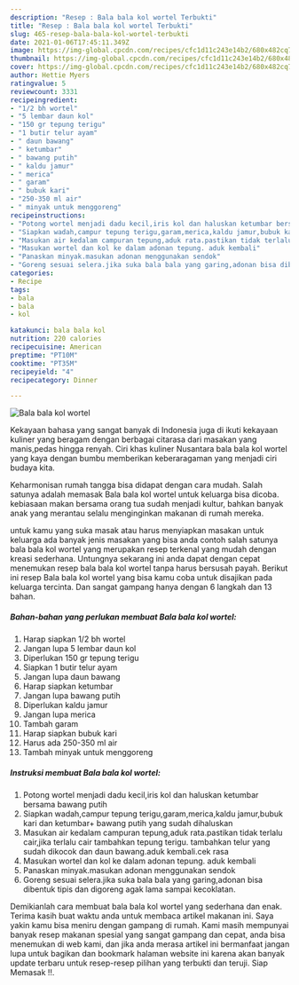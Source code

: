 ```yaml
---
description: "Resep : Bala bala kol wortel Terbukti"
title: "Resep : Bala bala kol wortel Terbukti"
slug: 465-resep-bala-bala-kol-wortel-terbukti
date: 2021-01-06T17:45:11.349Z
image: https://img-global.cpcdn.com/recipes/cfc1d11c243e14b2/680x482cq70/bala-bala-kol-wortel-foto-resep-utama.jpg
thumbnail: https://img-global.cpcdn.com/recipes/cfc1d11c243e14b2/680x482cq70/bala-bala-kol-wortel-foto-resep-utama.jpg
cover: https://img-global.cpcdn.com/recipes/cfc1d11c243e14b2/680x482cq70/bala-bala-kol-wortel-foto-resep-utama.jpg
author: Hettie Myers
ratingvalue: 5
reviewcount: 3331
recipeingredient:
- "1/2 bh wortel"
- "5 lembar daun kol"
- "150 gr tepung terigu"
- "1 butir telur ayam"
- " daun bawang"
- " ketumbar"
- " bawang putih"
- " kaldu jamur"
- " merica"
- " garam"
- " bubuk kari"
- "250-350 ml air"
- " minyak untuk menggoreng"
recipeinstructions:
- "Potong wortel menjadi dadu kecil,iris kol dan haluskan ketumbar bersama bawang putih"
- "Siapkan wadah,campur tepung terigu,garam,merica,kaldu jamur,bubuk kari dan ketumbar+ bawang putih yang sudah dihaluskan"
- "Masukan air kedalam campuran tepung,aduk rata.pastikan tidak terlalu cair,jika terlalu cair tambahkan tepung terigu. tambahkan telur yang sudah dikocok dan daun bawang.aduk kembali.cek rasa"
- "Masukan wortel dan kol ke dalam adonan tepung. aduk kembali"
- "Panaskan minyak.masukan adonan menggunakan sendok"
- "Goreng sesuai selera.jika suka bala bala yang garing,adonan bisa dibentuk tipis dan digoreng agak lama sampai kecoklatan."
categories:
- Recipe
tags:
- bala
- bala
- kol

katakunci: bala bala kol 
nutrition: 220 calories
recipecuisine: American
preptime: "PT10M"
cooktime: "PT35M"
recipeyield: "4"
recipecategory: Dinner

---
```



![Bala bala kol wortel](https://img-global.cpcdn.com/recipes/cfc1d11c243e14b2/680x482cq70/bala-bala-kol-wortel-foto-resep-utama.jpg)

Kekayaan bahasa yang sangat banyak di Indonesia juga di ikuti kekayaan kuliner yang beragam dengan berbagai citarasa dari masakan yang manis,pedas hingga renyah. Ciri khas kuliner Nusantara bala bala kol wortel yang kaya dengan bumbu memberikan keberaragaman yang menjadi ciri budaya kita.


Keharmonisan rumah tangga bisa didapat dengan cara mudah. Salah satunya adalah memasak Bala bala kol wortel untuk keluarga bisa dicoba. kebiasaan makan bersama orang tua sudah menjadi kultur, bahkan banyak anak yang merantau selalu menginginkan makanan di rumah mereka.



untuk kamu yang suka masak atau harus menyiapkan masakan untuk keluarga ada banyak jenis masakan yang bisa anda contoh salah satunya bala bala kol wortel yang merupakan resep terkenal yang mudah dengan kreasi sederhana. Untungnya sekarang ini anda dapat dengan cepat menemukan resep bala bala kol wortel tanpa harus bersusah payah.
Berikut ini resep Bala bala kol wortel yang bisa kamu coba untuk disajikan pada keluarga tercinta. Dan sangat gampang hanya dengan 6 langkah dan 13 bahan.


<!--inarticleads1-->

##### Bahan-bahan yang perlukan membuat Bala bala kol wortel:

1. Harap siapkan 1/2 bh wortel
1. Jangan lupa 5 lembar daun kol
1. Diperlukan 150 gr tepung terigu
1. Siapkan 1 butir telur ayam
1. Jangan lupa  daun bawang
1. Harap siapkan  ketumbar
1. Jangan lupa  bawang putih
1. Diperlukan  kaldu jamur
1. Jangan lupa  merica
1. Tambah  garam
1. Harap siapkan  bubuk kari
1. Harus ada 250-350 ml air
1. Tambah  minyak untuk menggoreng




<!--inarticleads2-->

##### Instruksi membuat  Bala bala kol wortel:

1. Potong wortel menjadi dadu kecil,iris kol dan haluskan ketumbar bersama bawang putih
1. Siapkan wadah,campur tepung terigu,garam,merica,kaldu jamur,bubuk kari dan ketumbar+ bawang putih yang sudah dihaluskan
1. Masukan air kedalam campuran tepung,aduk rata.pastikan tidak terlalu cair,jika terlalu cair tambahkan tepung terigu. tambahkan telur yang sudah dikocok dan daun bawang.aduk kembali.cek rasa
1. Masukan wortel dan kol ke dalam adonan tepung. aduk kembali
1. Panaskan minyak.masukan adonan menggunakan sendok
1. Goreng sesuai selera.jika suka bala bala yang garing,adonan bisa dibentuk tipis dan digoreng agak lama sampai kecoklatan.




Demikianlah cara membuat bala bala kol wortel yang sederhana dan enak. Terima kasih buat waktu anda untuk membaca artikel makanan ini. Saya yakin kamu bisa meniru dengan gampang di rumah. Kami masih mempunyai banyak resep makanan spesial yang sangat gampang dan cepat, anda bisa menemukan di web kami, dan jika anda merasa artikel ini bermanfaat jangan lupa untuk bagikan dan bookmark halaman website ini karena akan banyak update terbaru untuk resep-resep pilihan yang terbukti dan teruji. Siap Memasak !!. 
